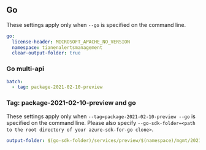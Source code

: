 ## Go

These settings apply only when `--go` is specified on the command line.

```yaml $(go)
go:
  license-header: MICROSOFT_APACHE_NO_VERSION
  namespace: tianenalertsmanagement
  clear-output-folder: true
```

### Go multi-api

``` yaml $(go) && $(multiapi)
batch:
  - tag: package-2021-02-10-preview
```

### Tag: package-2021-02-10-preview and go

These settings apply only when `--tag=package-2021-02-10-preview --go` is specified on the command line.
Please also specify `--go-sdk-folder=<path to the root directory of your azure-sdk-for-go clone>`.

```yaml $(tag) == 'package-2021-02-10-preview' && $(go)
output-folder: $(go-sdk-folder)/services/preview/$(namespace)/mgmt/2021-02-10/$(namespace)
```
